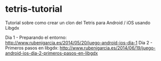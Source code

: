 tetris-tutorial
===============

Tutorial sobre como crear un clon del Tetris para Android / iOS usando Libgdx

Dia 1 - Preparando el entorno: http://www.rubenjgarcia.es/2014/05/20/juego-android-ios-dia-1
Dia 2 - Primeros pasos en libgdx: http://www.rubenjgarcia.es/2014/06/19/juego-android-ios-dia-2-primeros-pasos-en-libgdx
